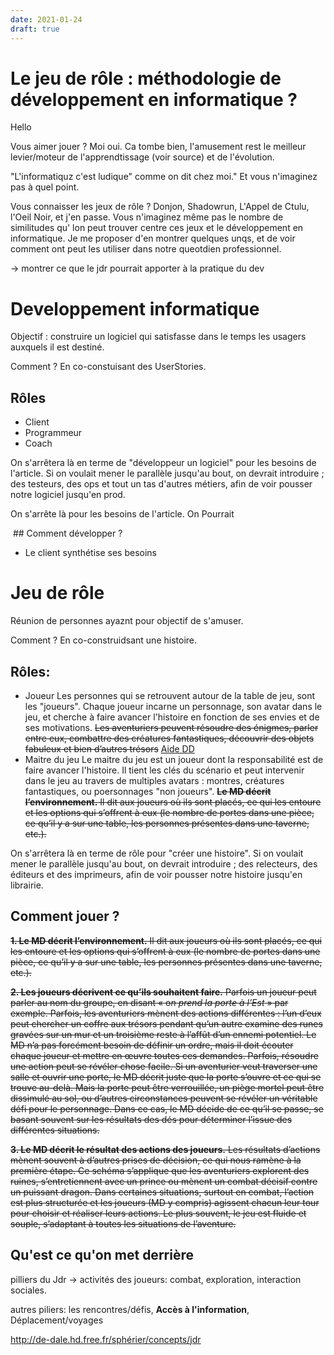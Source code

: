 ```yaml
---
date: 2021-01-24
draft: true
---
```

# Le jeu de rôle : méthodologie de développement en informatique ?


Hello

Vous aimer jouer ? Moi oui. Ca tombe bien, l'amusement rest le meilleur levier/moteur de l'apprendtissage (voir source) et de l'évolution.

"L'informatiquz c'est ludique" comme on dit chez moi." Et vous n'imaginez pas à quel point.

Vous connaisser les jeux de rôle ? Donjon, Shadowrun, L'Appel de Ctulu, l'Oeil Noir, et j'en passe. Vous n'imaginez même pas le nombre de similitudes qu' lon peut trouver centre ces jeux et le développement en informatique. Je me proposer d'en montrer quelques unqs, et de voir comment ont peut les utiliser dans notre queotdien professionnel.

-> montrer ce que le jdr pourrait apporter à la pratique du dev



# Developpement informatique

Objectif : construire un logiciel qui satisfasse dans le temps les usagers auxquels il est destiné.

Comment ? En co-constuisant des UserStories.

## Rôles

- Client
- Programmeur
- Coach

On  s'arrêtera là en terme de "développeur un logiciel" pour les besoins de l'article. Si on voulait mener le parallèle jusqu'au bout, on devrait introduire ; des testeurs, des ops et tout un tas d'autres métiers, afin de voir pousser notre logiciel jusqu'en prod.

On s'arrête là pour les besoins de l'article. On Pourrait

 ## Comment développer ?

- Le client synthétise ses besoins



# Jeu de rôle 

Réunion de personnes ayaznt pour objectif de s'amuser.

Comment ? En co-construidsant une histoire.

## Rôles: 

- Joueur
  Les personnes qui se retrouvent autour de la table de jeu, sont les "joueurs". Chaque joueur incarne un personnage, son avatar dans le jeu, et cherche à faire avancer l'histoire en fonction de ses envies et de ses motivations.
  ~~Les aventuriers peuvent résoudre des énigmes, parler entre eux, combattre des créatures fantastiques, découvrir des objets fabuleux et bien d’autres trésors~~ [Aide DD](https://www.aidedd.org/regles/)
- Maitre du jeu
  Le maitre du jeu est un joueur dont la responsabilité est de faire avancer l'histoire. Il tient les clés du scénario et peut intervenir dans le jeu au travers de multiples avatars : montres, créatures fantastiques, ou poersonnages "non joueurs".
  ~~**Le MD décrit l’environnement.** Il dit aux joueurs où ils sont placés, ce qui les entoure et les options qui s’offrent à eux (le nombre de portes dans une pièce, ce qu’il y a sur une table, les personnes présentes dans une taverne, etc.).~~

On  s'arrêtera là en terme de rôle pour "créer une histoire". Si on voulait mener le parallèle  jusqu'au bout, on devrait introduire ; des relecteurs, des éditeurs et des imprimeurs, afin de voir pousser notre histoire jusqu'en librairie.

## Comment jouer ?

~~**1. Le MD décrit l’environnement.** Il dit aux joueurs où ils sont placés, ce qui les entoure et les options qui s’offrent à eux (le nombre de portes dans une pièce, ce qu’il y a sur une table, les personnes présentes dans une taverne, etc.).~~

~~**2. Les joueurs décrivent ce qu’ils souhaitent faire.** Parfois un joueur peut parler au nom du groupe, en disant « o*n prend la porte à l’Est* » par exemple. Parfois, les aventuriers mènent des actions différentes : l’un d’eux peut chercher un coffre aux trésors pendant qu’un autre examine des runes gravées sur un mur et un troisième reste à l’affût d’un ennemi potentiel. Le MD n’a pas forcément besoin de définir un ordre, mais il doit écouter chaque joueur et mettre en œuvre toutes ces demandes. Parfois, résoudre une action peut se révéler chose facile. Si un aventurier veut traverser une salle et ouvrir une porte, le MD décrit juste que la porte s’ouvre et ce qui se trouve au-delà. Mais la porte peut être verrouillée, un piège mortel peut être dissimulé au sol, ou d’autres circonstances peuvent se révéler un véritable défi pour le personnage. Dans ce cas, le MD décide de ce qu’il se passe, se basant souvent sur les résultats des dés pour déterminer l’issue des différentes situations.~~

~~**3. Le MD décrit le résultat des actions des joueurs.** Les résultats d’actions mènent souvent à d’autres prises de décision, ce qui nous ramène à la première étape. Ce schéma s’applique que les aventuriers explorent des ruines, s’entretiennent avec un prince ou mènent un combat décisif contre un puissant dragon. Dans certaines situations, surtout en combat, l’action est plus structurée et les joueurs (MD y compris) agissent chacun leur tour pour choisir et réaliser leurs actions. Le plus souvent, le jeu est fluide et souple, s’adaptant à toutes les situations de l’aventure.~~



## Qu'est ce qu'on met derrière

pilliers du Jdr -> activités des joueurs: combat, exploration, interaction sociales.

autres piliers: les rencontres/défis, **Accès à l'information**, Déplacement/voyages

http://de-dale.hd.free.fr/sphérier/concepts/jdr

